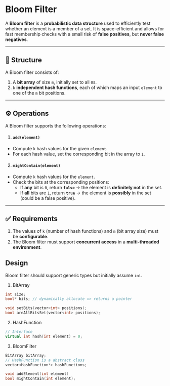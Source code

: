 # Bloom Filter

A **Bloom filter** is a **probabilistic data structure** used to efficiently test whether an element is a member of a set. It is space-efficient and allows for fast membership checks with a small risk of **false positives**, but **never false negatives**.

---

## 📐 Structure

A Bloom filter consists of:

1. A **bit array** of size `m`, initially set to all `0`s.
2. `k` **independent hash functions**, each of which maps an input `element` to one of the `m` bit positions.

---

## ⚙️ Operations

A Bloom filter supports the following operations:

1. #### `add(element)`

- Compute `k` hash values for the given `element`.
- For each hash value, set the corresponding bit in the array to `1`.

2. #### `mightContain(element)`

- Compute `k` hash values for the `element`.
- Check the bits at the corresponding positions:
  - If **any** bit is `0`, return **`false`** → the element is **definitely not** in the set.
  - If **all** bits are `1`, return **`true`** → the element is **possibly** in the set (could be a false positive).

---

## ✅ Requirements

1. The values of `k` (number of hash functions) and `m` (bit array size) must be **configurable**.
2. The Bloom filter must support **concurrent access** in a **multi-threaded environment**.

## Design
Bloom filter should support generic types but initially assume `int`.

1. BitArray
```cpp
int size;
bool* bits; // dynamically allocate => returns a pointer

void setBits(vector<int> positions);
bool areAllBitsSet(vector<int> positions);
```

2. HashFunction
```cpp
// Interface
virtual int hash(int element) = 0;
```

3. BloomFilter
```cpp
BitArray bitArray;
// HashFunction is a abstract class
vector<HashFunction*> hashFunctions;

void addElement(int element)
bool mightContain(int element);
```
